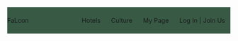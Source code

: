 <!--
1. 로고의 크기와 전체화면일 때의 위치는 <글씨체, 글자크기>의 조정 이후에 들어갈 것임
2. 마이페이지 드롭다운 메뉴의 구현은 코드는 있지만 색상을 정하지 못한 상태라 css에 넣지 않음
3. 상단 메뉴에 가게 주인 메뉴를 넣을지 의논 필요
-->


<!DOCTYPE html>
<html lang="en">
<head>
    <meta charset="UTF-8">
    <meta http-equiv="X-UA-Compatible" content="IE=edge">
    <meta name="viewport" content="width=device-width, initial-scale=1.0">
    <script src="https://kit.fontawesome.com/1054b709f3.js" crossorigin="anonymous"></script>
    <title>NavigationBar</title>
    <style>
        body{margin: 0;}    /*font-family지정 필요*/
        a{text-decoration: none; color: #dbd5d3;}
        .navbar{
            display: flex;
            justify-content: space-between;
            align-items: center;
            background-color: #385a45;
            padding: 8px 12px
            position: fixed;
            top: 0; /*position과 top은 네비게이션바를 최상단에 고정하기 위함, 불필요하면 두 개는 삭제*/
        }
        .navbar_logo{color: #a7c299; left: 50px;}
        .navbar_menu{
            display: flex;
            list-style: none;
            padding-left: 0;
        }
        .navbar_menu li{
            padding: 8px 12px;
            display: inline-block;  /*불필요할 시 display, vertical-align을 삭제해본다*/
            vertical-align: top;
        }
        .navbar_subMenu{list-style: none; display: none;}
        .navbar_menu li:hover{background-color: #5c8868; border-radius: 4px;}
        .navbar_toggleBn{
            position: absolute;
            right: 25px;
            color:#a7c299;
            display: none;
        }
        @media screen and (max-width: 750px){
            .navbar{
                flex-direction: column;
                align-items: flex-start;
                padding: 8px 24px;
            }
            .navbar_menu{
                flex-direction: column;
                align-items: center;
                width: 100%;
                display: none;
            }
            .navbar_menu li{width: 100%; text-align: center;}
            .navbar_toggleBn{display: block;}
            .navbar_menu.active{display: flex;}
        }
    </style>
</head>
<body>
    <nav class="navbar">
        <div class="navbar_logo">
            <i class="fa-solid fa-feather-pointed"></i>
            <a href="">FaLcon</a>
        </div>
        <ul class="navbar_menu">
            <li><a href="">Hotels</a></li>
            <li><a href="">Culture</a></li>
            <li><a href="" class="navbar_mpMenu">My Page</a></li>
                <ul class="navbar_subMenu">
                    <li><a href="">Personal Information</a></li>
                    <li><a href="">Liked Contents</a></li>
                    <li><a href="">Reservations</a></li>
                    <li><a href="">Reviews</a></li>
                </ul>
            <li><a href="">Log In | Join Us</a></li>
            <!--선생님께서는 상단 메뉴에 샵 주인 페이지를 추가하길 바라셨는데 이에 대한 결정 필요-->
        </ul>
        <a href="#" class="navbar_toggleBn">
            <i class="fa-solid fa-bars"></i>
        </a>
        <script>
            const toggleBn = document.querySelector('.navbar_toggleBn');
            const menu = document.querySelector('.navbar_menu');

            toggleBn.addEventListener('click', () => {
            menu.classList.toggle('active');
            });
        </script>
    </nav>
</body>
</html>
